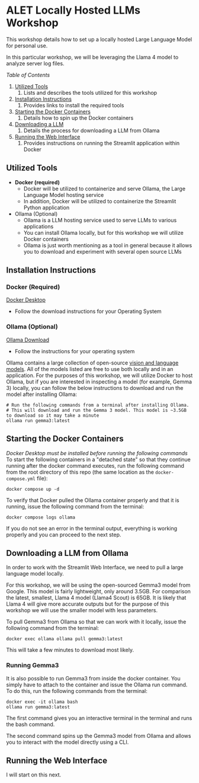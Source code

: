 # ALET Locally Hosted LLMs Workshop 
This workshop details how to set up a locally hosted Large Language Model for personal use. 

In this particular workshop, we will be leveraging the Llama 4 model to analyze server log files. 

_Table of Contents_ 
1. [Utilized Tools](#utilized-tools)
    1. Lists and describes the tools utilized for this workshop 
2. [Installation Instructions](#installation-instructions)
    1. Provides links to install the required tools 
3. [Starting the Docker Containers](#starting-the-docker-containers)
    1. Details how to spin up the Docker containers 
4. [Downloading a LLM](#downloading-a-llm-from-ollama)
    1. Details the process for downloading a LLM from Ollama 
5. [Running the Web Interface](#running-the-web-interface)
    1. Provides instructions on running the Streamlit application within Docker 

## Utilized Tools 
- **Docker (required)**
    - Docker will be utilized to containerize and serve Ollama, the Large Language Model hosting service
    - In addition, Docker will be utilized to containerize the Streamlit Python application
- Ollama (Optional)
    - Ollama is a LLM hosting service used to serve LLMs to various applications 
    - You can install Ollama locally, but for this workshop we will utilize Docker containers 
    - Ollama is just worth mentioning as a tool in general because it allows you to download and experiment with several open source LLMs


## Installation Instructions 
### Docker (Required)
[Docker Desktop](https://docs.docker.com/get-started/introduction/get-docker-desktop/)
- Follow the download instructions for your Operating System 

### Ollama (Optional)
[Ollama Download](https://ollama.com/download)
- Follow the instructions for your operating system 

Ollama contains a large collection of open-source [vision and language models](https://ollama.com/search). All of the models listed are free to use both locally and in an application. For the purposes of this workshop, we will utilize Docker to host Ollama, but if you are interested in inspecting a model (for example, Gemma 3) locally, you can follow the below instructions to download and run the model after installing Ollama: 

```
# Run the following commands from a terminal after installing Ollama. 
# This will download and run the Gemma 3 model. This model is ~3.5GB to download so it may take a minute
ollama run gemma3:latest
```

## Starting the Docker Containers
*Docker Desktop must be installed before running the following commands*
To start the following containers in a "detached state" so that they continue running after the docker command executes, run the following command from the root directory of this repo (the same location as the `docker-compose.yml` file): 
```
docker compose up -d
```

To verify that Docker pulled the Ollama container properly and that it is running, issue the following command from the terminal: 
```
docker compose logs ollama 
```

If you do not see an error in the terminal output, everything is working properly and you can proceed to the next step. 

## Downloading a LLM from Ollama 
In order to work with the Streamlit Web Interface, we need to pull a large language model locally. 

For this workshop, we will be using the open-sourced Gemma3 model from Google. This model is fairly lightweight, only around 3.5GB. For comparison the latest, smallest, Llama 4 model (Llama4 Scout) is 65GB. It is likely that Llama 4 will give more accurate outputs but for the purpose of this workshop we will use the smaller model with less parameters. 

To pull Gemma3 from Ollama so that we can work with it locally, issue the following command from the terminal: 
```
docker exec ollama ollama pull gemma3:latest
```

This will take a few minutes to download most likely. 

### Running Gemma3
It is also possible to run Gemma3 from inside the docker container. You simply have to attach to the container and issue the Ollama run command. To do this, run the following commands from the terminal: 

```
docker exec -it ollama bash 
ollama run gemma3:latest
```

The first command gives you an interactive terminal in the terminal and runs the bash command. 

The second command spins up the Gemma3 model from Ollama and allows you to interact with the model directly using a CLI. 

## Running the Web Interface 
I will start on this next. 